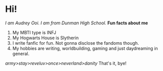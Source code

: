 # Hi!
*I am Audrey Ooi. I am from Dunman High School.*
**Fun facts about me**
1. My MBTI type is INFJ <br/> 
2. My Hogwarts House is Slytherin  <br/> 
3. I write fanfic for fun. Not gonna disclose the fandoms though. <br/> 
4. My hobbies are writing, worldbuilding, gaming and just daydreaming in general. <br/> 

*army>stay>reveluv>once>neverland>danity*
That's it, bye! <br/> 
